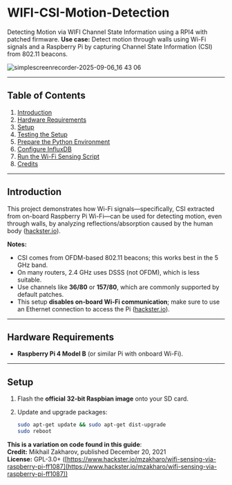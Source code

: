 # WIFI-CSI-Motion-Detection
Detecting Motion via WIFI Channel State Information using a RPI4 with patched firmware.
**Use case:** Detect motion through walls using Wi-Fi signals and a Raspberry Pi by capturing Channel State Information (CSI) from 802.11 beacons.

![simplescreenrecorder-2025-09-06_16 43 06](https://github.com/user-attachments/assets/a2244efa-45d3-4d83-950f-599e2199b7c6)

---

## Table of Contents

1. [Introduction](#introduction)  
2. [Hardware Requirements](#hardware-requirements)  
3. [Setup](#setup)  
4. [Testing the Setup](#testing-the-setup)  
5. [Prepare the Python Environment](#prepare-the-python-environment)  
6. [Configure InfluxDB](#configure-influxdb)  
7. [Run the Wi-Fi Sensing Script](#run-the-wi-fi-sensing-script)  
8. [Credits](#credits)

---

## Introduction

This project demonstrates how Wi-Fi signals—specifically, CSI extracted from on-board Raspberry Pi Wi-Fi—can be used for detecting motion, even through walls, by analyzing reflections/absorption caused by the human body ([hackster.io](https://www.hackster.io/mzakharo/wifi-sensing-via-raspberry-pi-ff1087)).

**Notes:**
- CSI comes from OFDM-based 802.11 beacons; this works best in the 5 GHz band.
- On many routers, 2.4 GHz uses DSSS (not OFDM), which is less suitable.
- Use channels like **36/80** or **157/80**, which are commonly supported by default patches.
- This setup **disables on-board Wi-Fi communication**; make sure to use an Ethernet connection to access the Pi ([hackster.io](https://www.hackster.io/mzakharo/wifi-sensing-via-raspberry-pi-ff1087)).

---

## Hardware Requirements

- **Raspberry Pi 4 Model B** (or similar Pi with onboard Wi-Fi).

---

## Setup

1. Flash the **official 32-bit Raspbian image** onto your SD card.  
2. Update and upgrade packages:

   ```bash
   sudo apt-get update && sudo apt-get dist-upgrade
   sudo reboot


**This is a variation on code found in this guide**:  
**Credit:** Mikhail Zakharov, published December 20, 2021  
**License:** GPL-3.0+ ([https://www.hackster.io/mzakharo/wifi-sensing-via-raspberry-pi-ff1087](https://www.hackster.io/mzakharo/wifi-sensing-via-raspberry-pi-ff1087))


